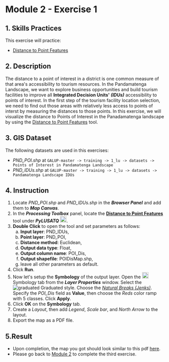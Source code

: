 # Module 2 - Exercise 1

## 1. Skills Practices

This exercise will practice:

- [Distance to Point Features](https://github.com/mogaetkpp/GALUP/blob/master/training/1_lu/modules/module2.md#22-distance-to-point-features)

## 2. Description

The distance to a point of interest in a district is one common measure of that area's accessibility to tourism resources.
In the Pandamatenga Landscape, we want to explore business opportunities and build tourism facilities to improve all **Integrated Decision Units' _(IDUs)_** accessibility to points of interest.
In the first step of the tourism facility location selection, we need to find out those areas with relatively less access to points of interst by measuring the distances to those points.
In this exercise, we will visualize the distance to Points of Interest in the Panadamatenga landscape by using the [Distance to Point Features](https://github.com/mogaetkpp/GALUP/blob/master/training/1_lu/modules/module2.md#22-distance-to-point-features) tool.

## 3. GIS Dataset

The following datasets are used in this exercises:

- _PND_POI.shp_ at
`GALUP-master -> training -> 1_lu -> datasets -> Points of Interest in Pandamatenga Landscape`
- _PND_IDUs.shp_ at
`GALUP-master -> training -> 1_lu -> datasets -> Pandamatenga Landscape IDUs`
	
## 4. Instruction

1. Locate _PND_POI.shp_ and _PND_IDUs.shp_ in the **_Browser Panel_** and add them to **_Map Canvas_**.
2. In the **_Processing Toolbox_** panel, locate the
   **<ins>Distance to Point Features</ins>** tool under **_PyLUSATQ_**
<img src="https://github.com/mogaetkpp/GALUP/blob/master/img/gui/icon/PyLUSATQ.svg" alt= "scripts" width="20">.
3. **Double Click** to open the tool and set parameters as follows:
   <ol type="a">
      <li><b>Input layer</b>: PND_IDUs,</li>
      <li><b>Point layer</b>: PND_POI,</li>
      <li><b>Distance method</b>: Euclidean,</li>
      <li><b>Output data type</b>: Float,</li>
      <li><b>Output column name</b>: POI_Dis,</li>
      <li><b>Output shapefile</b>: POIDisMap.shp,</li>
      <li>leave all other parameters as default.</li>
   </ol>
4. Click **Run**.
5. Now let's setup the **Symbology** of the output layer.
   Open the
   <img src="../../../img/gui/icon/symbology.svg" alt= "AttrTbl" width="20">
   Symbology tab from the **_Layer Properties_** window.
   Select the ![graduated](../../../img/gui/icon/rendererGraduatedSymbol.svg)
   Graduated style.
   Choose the [_Natural Breaks (Jenks)_](http://wiki.gis.com/wiki/index.php?title=Jenks_Natural_Breaks_Classification&oldid=763049).
   Specify the _POI_Dis_ field as **Value**, then choose the _Reds_ color ramp
   with 5 classes. Click **Apply**.
6. Click **OK** on the **Symbology** tab.
7. Create a _Layout_, then add _Legend_, _Scale bar_, and _North Arrow_ to the
   layout.
8. Export the map as a PDF file.

## 5.Result

- Upon completion, the map you got should look similar to this pdf
  [here](https://github.com/mogaetkpp/GALUP/blob/master/training/1_lu/pdf_maps/M2E1_DisPi.pdf).
- Please go back to
  [Module 2](https://github.com/mogaetkpp/GALUP/blob/master/training/1_lu/modules/module2.md#7-exercises-and-post-training-survey) to complete the third exercise.
